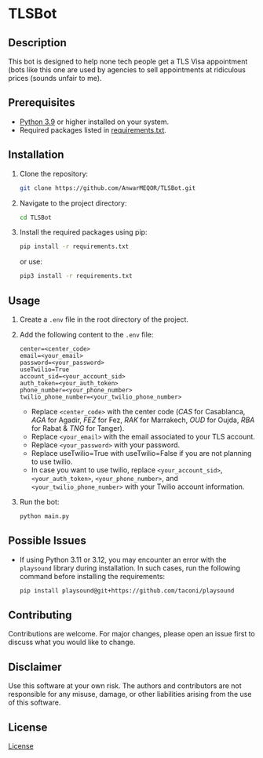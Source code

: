 # TLSBot

## Description

This bot is designed to help none tech people get a TLS Visa appointment (bots like this one are used by agencies to sell appointments at ridiculous prices (sounds unfair to me).

## Prerequisites

- [Python 3.9](https://www.python.org/downloads/) or higher installed on your system.
- Required packages listed in [requirements.txt](./requirements.txt).

## Installation

1. Clone the repository:

    ```bash
    git clone https://github.com/AnwarMEQOR/TLSBot.git
    ```

2. Navigate to the project directory:

    ```bash
    cd TLSBot
    ```

3. Install the required packages using pip:

    ```bash
    pip install -r requirements.txt
    ```
    or use:
   ```bash
   pip3 install -r requirements.txt
   ```

## Usage

1. Create a `.env` file in the root directory of the project.
2. Add the following content to the `.env` file:

    ```plaintext
    center=<center_code>
    email=<your_email>
    password=<your_password>
    useTwilio=True
    account_sid=<your_account_sid>
    auth_token=<your_auth_token>
    phone_number=<your_phone_number>
    twilio_phone_number=<your_twilio_phone_number>
    ```

    - Replace `<center_code>` with the center code (*CAS* for Casablanca, *AGA* for Agadir, *FEZ* for Fez, *RAK* for Marrakech, *OUD* for Oujda, *RBA* for Rabat & *TNG* for Tanger).
    - Replace `<your_email>` with the email associated to your TLS account.
    - Replace `<your_password>` with your password.
    - Replace useTwilio=True with useTwilio=False if you are not planning to use twilio.
    - In case you want to use twilio, replace `<your_account_sid>`, `<your_auth_token>`, `<your_phone_number>`, and `<your_twilio_phone_number>` with your Twilio account information.

3. Run the bot:

    ```bash
    python main.py
    ```

## Possible Issues

- If using Python 3.11 or 3.12, you may encounter an error with the `playsound` library during installation. In such cases, run the following command before installing the requirements:

    ```bash
    pip install playsound@git+https://github.com/taconi/playsound
    ```

## Contributing

Contributions are welcome. For major changes, please open an issue first to discuss what you would like to change.

## Disclaimer

Use this software at your own risk. The authors and contributors are not responsible for any misuse, damage, or other liabilities arising from the use of this software.

## License

[License](./LICENSE)
